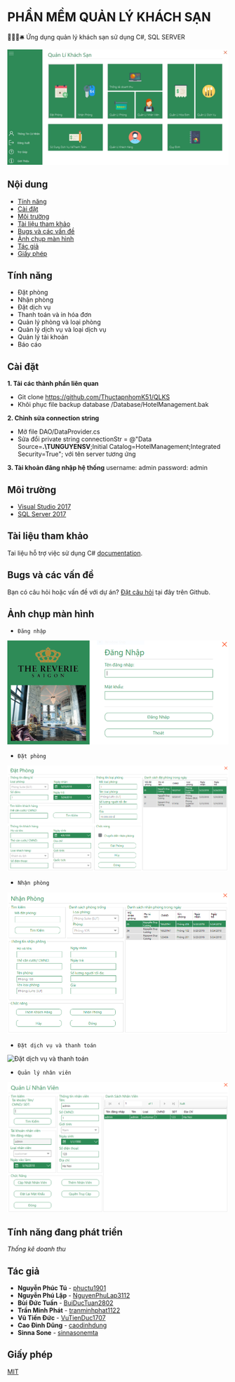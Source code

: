 # PHẦN MỀM QUẢN LÝ KHÁCH SẠN

🏨🚪🛌🛎️ Ứng dụng quản lý khách sạn sử dụng C#, SQL SERVER

![Hình ảnh demo sản phẩm](/images/mainscreen.png)

## Nội dung

* [Tính năng](#Tính-năng)
* [Cài đặt](#Cài-đặt)
* [Môi trường](#Môi-trường)
* [Tài liệu tham khảo](#Tài-liệu-tham-khảo)
* [Bugs và các vấn đề](#Bugs-và-các-vấn-đề)
* [Ảnh chụp màn hình](#Ảnh-chụp-màn-hình)
* [Tác giả](#Tác-giả)
* [Giấy phép](#Giấy-phép)

## Tính năng

* Đặt phòng
* Nhận phòng
* Đặt dịch vụ
* Thanh toán và in hóa đơn
* Quản lý phòng và loại phòng
* Quản lý dịch vụ và loại dịch vụ
* Quản lý tài khoản
* Báo cáo 

## Cài đặt

**1. Tải các thành phần liên quan**

* Git clone https://github.com/ThuctapnhomK51/QLKS
* Khôi phục file backup database /Database/HotelManagement.bak

**2. Chỉnh sửa connection string**

* Mở file DAO/DataProvider.cs 
* Sửa đổi  private string connectionStr = @"Data Source=**.\TUNGUYENSV**;Initial Catalog=HotelManagement;Integrated Security=True";
với tên server tương ứng

**3. Tài khoản đăng nhập hệ thống**
username: admin
password: admin

## Môi trường

* [Visual Studio 2017](https://visualstudio.microsoft.com/fr/downloads/?rr=https%3A%2F%2Fwww.google.com.vn%2F)
* [SQL Server 2017](https://www.microsoft.com/en-us/sql-server/sql-server-2017)

## Tài liệu tham khảo

Tai liệu hỗ trợ việc sử dụng C# [documentation](https://docs.microsoft.com/en-us/dotnet/csharp/).

## Bugs và các vấn đề

Bạn có câu hỏi hoặc vấn đề với dự án? [Đặt câu hỏi](https://github.com/ThuctapnhomK51/QLKS/issues) tại đây trên Github.

## Ảnh chụp màn hình

* `Đăng nhập`

![Đăng nhập](/images/login.png)

* `Đặt phòng`

![Đặt phòng](/images/datphong.png)

* `Nhận phòng`

![Nhận phòng](/images/nhanphong.png)

* `Đặt dịch vụ và thanh toán`

![Đặt dịch vụ và thanh toán](dichvu-thanhtoan.png)

* `Quản lý nhân viên`

![Quản lý nhân viên](/images/nhanvien.png)

## Tính năng đang phát triển
*Thống kê doanh thu*


## Tác giả

* **Nguyễn Phúc Tú** - [phuctu1901](https://github.com/phuctu1901)
* **Nguyễn Phú Lập** - [NguyenPhuLap3112](https://github.com/NguyenPhuLap3112)
* **Bùi Đức Tuấn** - [BuiDucTuan2802](https://github.com/BuiDucTuan2802)
* **Trần Minh Phát** - [tranminhphat1122](https://github.com/tranminhphat1122)
* **Vũ Tiến Đức** - [VuTienDuc1707](https://github.com/VuTienDuc1707)
* **Cao Đình Dũng** - [caodinhdung](https://github.com/caodinhdung)
* **Sinna Sone** - [sinnasonemta](https://github.com/sinnasonemta)

## Giấy phép

[MIT](https://opensource.org/licenses/MIT)
